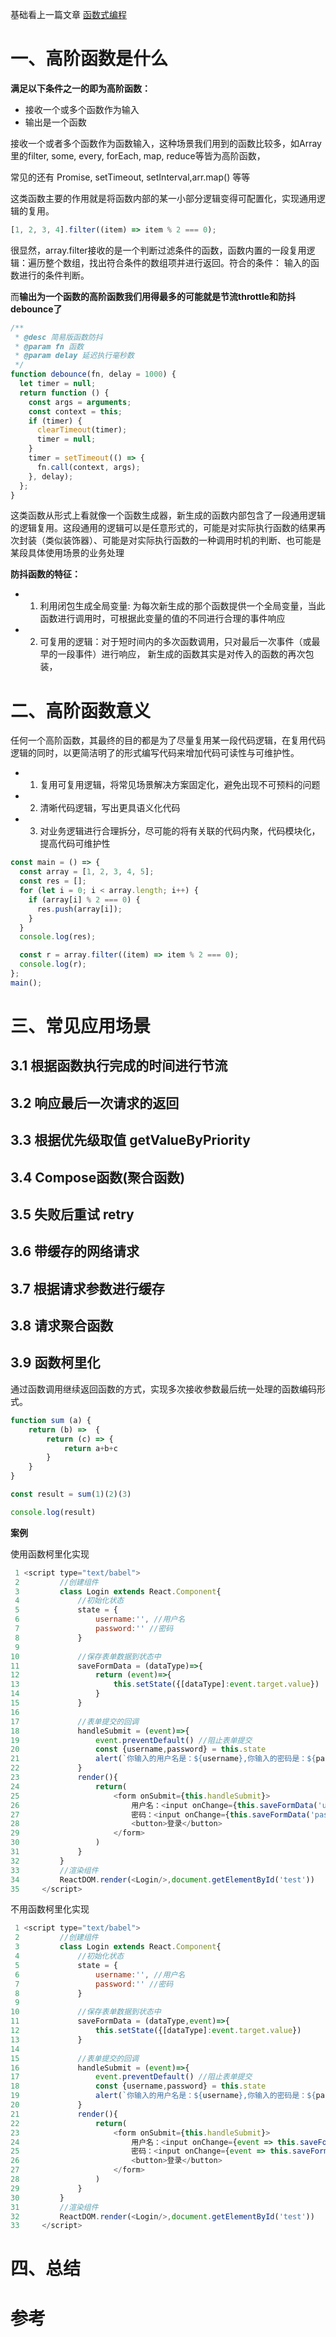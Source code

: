 <!--
 * @Author: AlexZ33 775136985@qq.com
 * @Date: 2022-08-09 13:18:28
 * @LastEditors: AlexZ33 775136985@qq.com
 * @LastEditTime: 2022-08-09 13:45:48
 * @FilePath: /函数式编程/高阶函数实战.md
 * @Description: 这是默认设置,请设置`customMade`, 打开koroFileHeader查看配置 进行设置: https://github.com/OBKoro1/koro1FileHeader/wiki/%E9%85%8D%E7%BD%AE
-->
<!--
 * @Author: AlexZ33 775136985@qq.com
 * @Date: 2022-08-09 13:18:28
 * @LastEditors: AlexZ33 775136985@qq.com
 * @LastEditTime: 2022-08-09 13:41:04
 * @FilePath: /函数式编程/高阶函数实战.md
 * @Description: 这是默认设置,请设置`customMade`, 打开koroFileHeader查看配置 进行设置: https://github.com/OBKoro1/koro1FileHeader/wiki/%E9%85%8D%E7%BD%AE
-->

基础看上一篇文章 [函数式编程](https://zhuanlan.zhihu.com/p/551605596)

# 一、高阶函数是什么

**满足以下条件之一的即为高阶函数：**
  - 接收一个或多个函数作为输入
  - 输出是一个函数

接收一个或者多个函数作为函数输入，这种场景我们用到的函数比较多，如Array里的filter, some, every, forEach, map, reduce等皆为高阶函数，

常见的还有 Promise, setTimeout, setInterval,arr.map() 等等

 这类函数主要的作用就是将函数内部的某一小部分逻辑变得可配置化，实现通用逻辑的复用。

```javascript
[1, 2, 3, 4].filter((item) => item % 2 === 0);
```

很显然，array.filter接收的是一个判断过滤条件的函数，函数内置的一段复用逻辑：遍历整个数组，找出符合条件的数组项并进行返回。符合的条件： 输入的函数进行的条件判断。

而<b>输出为一个函数的高阶函数我们用得最多的可能就是节流throttle和防抖debounce了</b>

```javascript
/**
 * @desc 简易版函数防抖
 * @param fn 函数
 * @param delay 延迟执行毫秒数
 */
function debounce(fn, delay = 1000) {
  let timer = null;
  return function () {
    const args = arguments;
    const context = this;
    if (timer) {
      clearTimeout(timer);
      timer = null;
    }
    timer = setTimeout(() => {
      fn.call(context, args);
    }, delay);
  };
}
```
这类函数从形式上看就像一个函数生成器，新生成的函数内部包含了一段通用逻辑的逻辑复用。这段通用的逻辑可以是任意形式的，可能是对实际执行函数的结果再次封装（类似装饰器）、可能是对实际执行函数的一种调用时机的判断、也可能是某段具体使用场景的业务处理

**防抖函数的特征：**

-   1. 利用闭包生成全局变量: 为每次新生成的那个函数提供一个全局变量，当此函数进行调用时，可根据此变量的值的不同进行合理的事件响应
-   2. 可复用的逻辑：对于短时间内的多次函数调用，只对最后一次事件（或最早的一段事件）进行响应， 新生成的函数其实是对传入的函数的再次包装，
# 二、高阶函数意义

任何一个高阶函数，其最终的目的都是为了尽量复用某一段代码逻辑，在复用代码逻辑的同时，以更简洁明了的形式编写代码来增加代码可读性与可维护性。
-  1. 复用可复用逻辑，将常见场景解决方案固定化，避免出现不可预料的问题
-    2. 清晰代码逻辑，写出更具语义化代码
-    3. 对业务逻辑进行合理拆分，尽可能的将有关联的代码内聚，代码模块化，提高代码可维护性

```javascript
const main = () => {
  const array = [1, 2, 3, 4, 5];
  const res = [];
  for (let i = 0; i < array.length; i++) {
    if (array[i] % 2 === 0) {
      res.push(array[i]);
    }
  }
  console.log(res);

  const r = array.filter((item) => item % 2 === 0);
  console.log(r);
};
main();
```
# 三、常见应用场景

## 3.1 根据函数执行完成的时间进行节流
## 3.2 响应最后一次请求的返回

## 3.3 根据优先级取值 getValueByPriority

## 3.4 Compose函数(聚合函数) 

## 3.5 失败后重试 retry

## 3.6 带缓存的网络请求

## 3.7 根据请求参数进行缓存

## 3.8 请求聚合函数

## 3.9 函数柯里化

通过函数调用继续返回函数的方式，实现多次接收参数最后统一处理的函数编码形式。 

```javascript
function sum (a) {
    return (b) =>  {
        return (c) => {
            return a+b+c
        }
    }
}

const result = sum(1)(2)(3)

console.log(result)


```
**案例**

使用函数柯里化实现

```javascript
 1 <script type="text/babel">
 2         //创建组件
 3         class Login extends React.Component{
 4             //初始化状态
 5             state = {
 6                 username:'', //用户名
 7                 password:'' //密码
 8             }
 9 
10             //保存表单数据到状态中
11             saveFormData = (dataType)=>{
12                 return (event)=>{
13                     this.setState({[dataType]:event.target.value})
14                 }
15             }
16 
17             //表单提交的回调
18             handleSubmit = (event)=>{
19                 event.preventDefault() //阻止表单提交
20                 const {username,password} = this.state
21                 alert(`你输入的用户名是：${username},你输入的密码是：${password}`)
22             }
23             render(){
24                 return(
25                     <form onSubmit={this.handleSubmit}>
26                         用户名：<input onChange={this.saveFormData('username')} type="text" name="username"/>
27                         密码：<input onChange={this.saveFormData('password')} type="password" name="password"/>
28                         <button>登录</button>
29                     </form>
30                 )
31             }
32         }
33         //渲染组件
34         ReactDOM.render(<Login/>,document.getElementById('test'))
35     </script>
```
不用函数柯里化实现

```javascript
 1 <script type="text/babel">
 2         //创建组件
 3         class Login extends React.Component{
 4             //初始化状态
 5             state = {
 6                 username:'', //用户名
 7                 password:'' //密码
 8             }
 9 
10             //保存表单数据到状态中
11             saveFormData = (dataType,event)=>{
12                 this.setState({[dataType]:event.target.value})
13             }
14 
15             //表单提交的回调
16             handleSubmit = (event)=>{
17                 event.preventDefault() //阻止表单提交
18                 const {username,password} = this.state
19                 alert(`你输入的用户名是：${username},你输入的密码是：${password}`)
20             }
21             render(){
22                 return(
23                     <form onSubmit={this.handleSubmit}>
24                         用户名：<input onChange={event => this.saveFormData('username',event) } type="text" name="username"/>
25                         密码：<input onChange={event => this.saveFormData('password',event) } type="password" name="password"/>
26                         <button>登录</button>
27                     </form>
28                 )
29             }
30         }
31         //渲染组件
32         ReactDOM.render(<Login/>,document.getElementById('test'))
33     </script>
```
# 四、总结

# 参考



